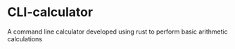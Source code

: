 # CLI-calculator
A command line calculator developed using rust to perform basic arithmetic calculations
